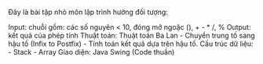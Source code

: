 Đây là bài tập nhỏ môn lập trình hướng đối tượng:

Input: chuỗi gồm: các số nguyên < 10, đóng mở ngoặc (), + - * /, %
Output: kết quả của phép tính
Thuật toán: Thuật toán Ba Lan 
    - Chuyển trung tố sang hậu tố (Infix to Postfix)
    - Tính toán kết quả dựa trên hậu tố.
Cấu trúc dữ liệu: 
    - Stack 
    - Array
Giao diện: Java Swing (Code thuần)
